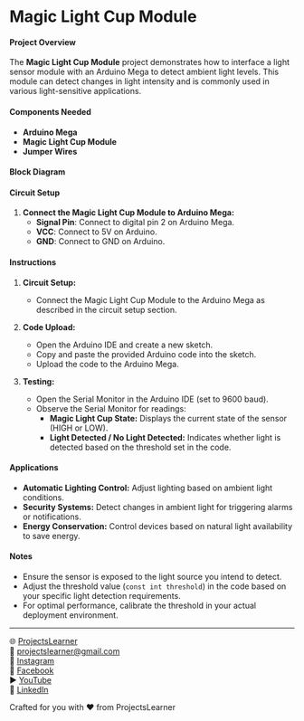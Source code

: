 # Magic Light Cup Module

#### Project Overview

The **Magic Light Cup Module** project demonstrates how to interface a light sensor module with an Arduino Mega to detect ambient light levels. This module can detect changes in light intensity and is commonly used in various light-sensitive applications.

#### Components Needed

- **Arduino Mega**
- **Magic Light Cup Module**
- **Jumper Wires**

#### Block Diagram


#### Circuit Setup

1. **Connect the Magic Light Cup Module to Arduino Mega:**
   - **Signal Pin**: Connect to digital pin 2 on Arduino Mega.
   - **VCC**: Connect to 5V on Arduino.
   - **GND**: Connect to GND on Arduino.

#### Instructions

1. **Circuit Setup:**
   - Connect the Magic Light Cup Module to the Arduino Mega as described in the circuit setup section.

2. **Code Upload:**
   - Open the Arduino IDE and create a new sketch.
   - Copy and paste the provided Arduino code into the sketch.
   - Upload the code to the Arduino Mega.

3. **Testing:**
   - Open the Serial Monitor in the Arduino IDE (set to 9600 baud).
   - Observe the Serial Monitor for readings:
     - **Magic Light Cup State:** Displays the current state of the sensor (HIGH or LOW).
     - **Light Detected / No Light Detected:** Indicates whether light is detected based on the threshold set in the code.

#### Applications

- **Automatic Lighting Control:** Adjust lighting based on ambient light conditions.
- **Security Systems:** Detect changes in ambient light for triggering alarms or notifications.
- **Energy Conservation:** Control devices based on natural light availability to save energy.

#### Notes

- Ensure the sensor is exposed to the light source you intend to detect.
- Adjust the threshold value (`const int threshold`) in the code based on your specific light detection requirements.
- For optimal performance, calibrate the threshold in your actual deployment environment.

---

🌐 [ProjectsLearner](https://projectslearner.com/learn/arduino-mega-magic-light-cup-module)  
📧 [projectslearner@gmail.com](mailto:projectslearner@gmail.com)  
📸 [Instagram](https://www.instagram.com/projectslearner/)  
📘 [Facebook](https://www.facebook.com/projectslearner)  
▶️ [YouTube](https://www.youtube.com/@ProjectsLearner)  
📘 [LinkedIn](https://www.linkedin.com/in/projectslearner)  

Crafted for you with ❤️ from ProjectsLearner